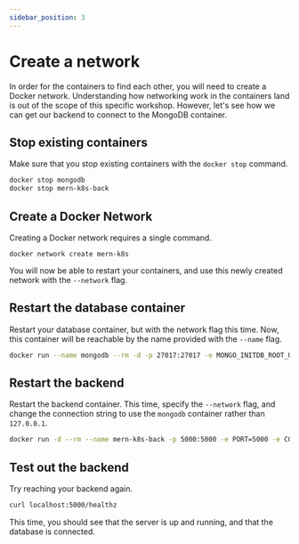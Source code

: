 ```yaml
---
sidebar_position: 3
---
```

# Create a network
In order for the containers to find each other, you will need to create a Docker network. Understanding how networking work in the containers land is out of the scope of this specific workshop. However, let's see how we can get our backend to connect to the MongoDB container.

## Stop existing containers
Make sure that you stop existing containers with the `docker stop` command.

```bash
docker stop mongodb
docker stop mern-k8s-back
```

## Create a Docker Network
Creating a Docker network requires a single command.

```
docker network create mern-k8s
```

You will now be able to restart your containers, and use this newly created network with the `--network` flag.

## Restart the database container
Restart your database container, but with the network flag this time. Now, this container will be reachable by the name provided with the `--name` flag. 

```bash
docker run --name mongodb --rm -d -p 27017:27017 -e MONGO_INITDB_ROOT_USERNAME=user -e MONGO_INITDB_ROOT_PASSWORD=pass --network mern-k8s mongo
```

## Restart the backend
Restart the backend container. This time, specify the `--network` flag, and change the connection string to use the `mongodb` container rather than `127.0.0.1`.

```bash
docker run -d --rm --name mern-k8s-back -p 5000:5000 -e PORT=5000 -e CONN_STR="mongodb://user:pass@mongodb:27017" --network mern-k8s $DOCKER_HUB_USERNAME/mern-k8s-back
```

## Test out the backend
Try reaching your backend again.

```bash
curl localhost:5000/healthz
```

This time, you should see that the server is up and running, and that the database is connected.